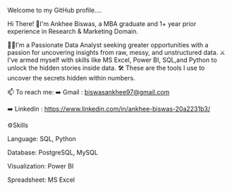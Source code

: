 Welcome to my GitHub profile....

Hi There! 👋I'm Ankhee Biswas, a MBA graduate and 1+ year prior experience in Research & Marketing Domain.

👩‍💻I'm a Passionate Data Analyst seeking greater opportunities with a passion for uncovering insights from raw, messy, and unstructured data. 
⚔ I've armed myself with skills like MS Excel, Power BI, SQL,and Python to unlock the hidden stories inside data. 
🛠️ These are the tools I use to uncover the secrets hidden within numbers.


📫 To reach me: 
➡️ Gmail : biswasankhee97@gmail.com

➡️ Linkedin : https://www.linkedin.com/in/ankhee-biswas-20a2231b3/

⚙️Skills

Language: SQL, Python

Database: PostgreSQL, MySQL

Visualization: Power BI

Spreadsheet: MS Excel

